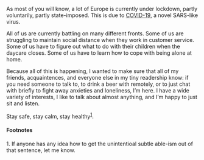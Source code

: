 As most of you will know, a lot of Europe is currently under lockdown, partly
voluntarily, partly state-imposed. This is due to [COVID-19](https://en.wikipedia.org/wiki/Coronavirus_disease_2019),
a novel SARS-like virus.

All of us are currently battling on many different fronts. Some of us are
struggling to maintain social distance when they work in customer service. Some
of us have to figure out what to do with their children when the daycare
closes. Some of us have to learn how to cope with being alone at home.

Because all of this is happening, I wanted to make sure that all of my friends,
acquaintences, and everyone else in my tiny readership know: if you need
someone to talk to, to drink a beer with remotely, or to just chat with briefly
to fight away anxieties and loneliness, I’m here. I have a wide variety of
interests, I like to talk about almost anything, and I’m happy to just sit and
listen.

Stay safe, stay calm, stay healthy<sup><a href="#1">1</a></sup>.

#### Footnotes

<span id="1">1.</span> If anyone has any idea how to get the unintentioal subtle
                       able-ism out of that sentence, let me know.
